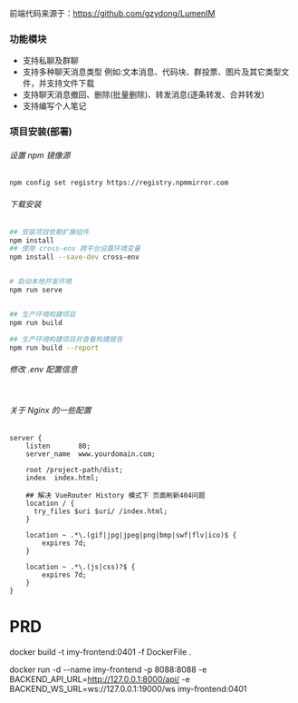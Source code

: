 
前端代码来源于：https://github.com/gzydong/LumenIM

### 功能模块
- 支持私聊及群聊
- 支持多种聊天消息类型 例如:文本消息、代码块、群投票、图片及其它类型文件，并支持文件下载
- 支持聊天消息撤回、删除(批量删除)、转发消息(逐条转发、合并转发)
- 支持编写个人笔记


### 项目安装(部署)
###### 设置 npm 镜像源
```language
npm config set registry https://registry.npmmirror.com
```

###### 下载安装
```bash
## 安装项目依赖扩展组件
npm install
## 使用 cross-env 跨平台设置环境变量
npm install --save-dev cross-env 


# 启动本地开发环境
npm run serve


## 生产环境构建项目
npm run build

## 生产环境构建项目并查看构建报告
npm run build --report
```

###### 修改 .env 配置信息

```env

```

###### 关于 Nginx 的一些配置
```nginx
server {
    listen       80;
    server_name  www.yourdomain.com;

    root /project-path/dist;
    index  index.html;

    ## 解决 VueRouter History 模式下 页面刷新404问题
    location / {
      try_files $uri $uri/ /index.html;
    }

    location ~ .*\.(gif|jpg|jpeg|png|bmp|swf|flv|ico)$ {
        expires 7d;
    }

    location ~ .*\.(js|css)?$ {
        expires 7d;
    }
}
```


# PRD

docker build -t imy-frontend:0401  -f DockerFile .


docker run -d --name imy-frontend -p 8088:8088 -e BACKEND_API_URL=http://127.0.0.1:8000/api/ -e BACKEND_WS_URL=ws://127.0.0.1:19000/ws imy-frontend:0401



